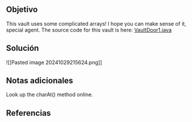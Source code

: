 
## Objetivo
This vault uses some complicated arrays! I hope you can make sense of it, special agent. The source code for this vault is here: [VaultDoor1.java](https://jupiter.challenges.picoctf.org/static/ff2585f7afd21b81f69d2fbe37c081ae/VaultDoor1.java)


## Solución

![[Pasted image 20241029215624.png]]
## Notas adicionales
Look up the charAt() method online.
## Referencias



